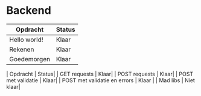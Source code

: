 # Backend

| Opdracht | Status |
| -------- | ------ |
| Hello world! |Klaar|
| Rekenen |Klaar|
| Goedemorgen |Klaar|

| Opdracht | Status|
| GET requests | Klaar|
| POST requests | Klaar|
| POST met validatie | Klaar|
| POST met validatie en errors | Klaar |
| Mad libs | Niet klaar|


